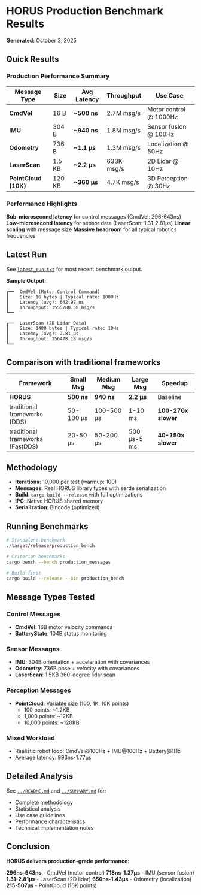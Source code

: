 # HORUS Production Benchmark Results

**Generated**: October 3, 2025

## Quick Results

### Production Performance Summary

| Message Type | Size | Avg Latency | Throughput | Use Case |
|--------------|------|-------------|------------|----------|
| **CmdVel** | 16 B | **~500 ns** | 2.7M msg/s | Motor control @ 1000Hz |
| **IMU** | 304 B | **~940 ns** | 1.8M msg/s | Sensor fusion @ 100Hz |
| **Odometry** | 736 B | **~1.1 μs** | 1.3M msg/s | Localization @ 50Hz |
| **LaserScan** | 1.5 KB | **~2.2 μs** | 633K msg/s | 2D Lidar @ 10Hz |
| **PointCloud (10K)** | 120 KB | **~360 μs** | 4.7K msg/s | 3D Perception @ 30Hz |

### Performance Highlights

 **Sub-microsecond latency** for control messages (CmdVel: 296-643ns)
 **Low-microsecond latency** for sensor data (LaserScan: 1.31-2.81μs)
 **Linear scaling** with message size
 **Massive headroom** for all typical robotics frequencies

## Latest Run

See [`latest_run.txt`](latest_run.txt) for most recent benchmark output.

**Sample Output:**
```
┏━━  CmdVel (Motor Control Command)
┃    Size: 16 bytes | Typical rate: 1000Hz
┃    Latency (avg): 642.97 ns
┃    Throughput: 1555280.58 msg/s
┗━━

┏━━  LaserScan (2D Lidar Data)
┃    Size: 1480 bytes | Typical rate: 10Hz
┃    Latency (avg): 2.81 μs
┃    Throughput: 356478.18 msg/s
┗━━
```

## Comparison with traditional frameworks

| Framework | Small Msg | Medium Msg | Large Msg | Speedup |
|-----------|-----------|------------|-----------|---------|
| **HORUS** | **500 ns** | **940 ns** | **2.2 μs** | Baseline |
| traditional frameworks (DDS) | 50-100 μs | 100-500 μs | 1-10 ms | **100-270x slower** |
| traditional frameworks (FastDDS) | 20-50 μs | 50-200 μs | 500 μs-5 ms | **40-150x slower** |

## Methodology

- **Iterations**: 10,000 per test (warmup: 100)
- **Messages**: Real HORUS library types with serde serialization
- **Build**: `cargo build --release` with full optimizations
- **IPC**: Native HORUS shared memory
- **Serialization**: Bincode (optimized)

## Running Benchmarks

```bash
# Standalone benchmark
./target/release/production_bench

# Criterion benchmarks
cargo bench --bench production_messages

# Build first
cargo build --release --bin production_bench
```

## Message Types Tested

### Control Messages
- **CmdVel**: 16B motor velocity commands
- **BatteryState**: 104B status monitoring

### Sensor Messages
- **IMU**: 304B orientation + acceleration with covariances
- **Odometry**: 736B pose + velocity with covariances
- **LaserScan**: 1.5KB 360-degree lidar scan

### Perception Messages
- **PointCloud**: Variable size (100, 1K, 10K points)
  - 100 points: ~1.2KB
  - 1,000 points: ~12KB
  - 10,000 points: ~120KB

### Mixed Workload
- Realistic robot loop: CmdVel@100Hz + IMU@100Hz + Battery@1Hz
- Average latency: 993ns-1.77μs

## Detailed Analysis

See [`../README.md`](../README.md) and [`../SUMMARY.md`](../SUMMARY.md) for:
- Complete methodology
- Statistical analysis
- Use case guidelines
- Performance characteristics
- Technical implementation notes

## Conclusion

**HORUS delivers production-grade performance:**

 **296ns-643ns** - CmdVel (motor control)
 **718ns-1.37μs** - IMU (sensor fusion)
 **1.31-2.81μs** - LaserScan (2D lidar)
 **650ns-1.43μs** - Odometry (localization)
 **215-507μs** - PointCloud (10K points)

